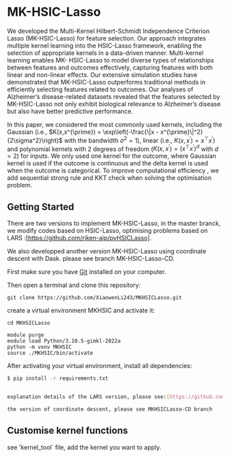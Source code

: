 # MK-HSIC-Lasso

We developed the Multi-Kernel Hilbert-Schmidt Independence Criterion Lasso (MK-HSIC-Lasso)
for feature selection. Our approach integrates multiple kernel learning into the HSIC-Lasso framework,
enabling the selection of appropriate kernels in a data-driven manner. Multi-kernel learning enables MK-
HSIC-Lasso to model diverse types of relationships between features and outcomes effectively, capturing
features with both linear and non-linear effects. Our extensive simulation studies have demonstrated that
MK-HSIC-Lasso outperforms traditional methods in efficiently selecting features related to outcomes. Our
analyses of Alzheimer’s disease-related datasets revealed that the features selected by MK-HSIC-Lasso not
only exhibit biological relevance to Alzheimer’s disease but also have better predictive performance.

In this paper, we considered the most commonly used kernels, including the Gaussian (i.e., $K(x,x^{\prime}) = \exp\left(-\frac{\|x - x^{\prime}\|^2}{2\sigma^2}\right)$ with the bandwidth $\sigma^2 = 1$), linear (i.e., $K(x,x^{\prime}) = x^\top x^{\prime}$) and polynomial kernels with 2 degrees of freedom ($K(x,x^{\prime}) = (x^\top x^{\prime})^d$ with $d=2$) for inputs. We only used one kernel for the outcome, where Gaussian kernel is used if the outcome is continuous and the delta kernel is used when the outcome is categorical. To improve computational efficiency , we add sequential strong rule and KKT check when solving the optimisation problem.


## Getting Started

There are two versions to implement MK-HSIC-Lasso, in the master branck, we modify codes based on HSIC-Lasso, optimising problems based on LARS :[https://github.com/riken-aip/pyHSICLasso].

We also developped another version MK-HSIC-Lasso using coordinate descent with Dask. please see branch MK-HSIC-Lasso-CD. 


First make sure you have [Git](https://git-scm.com/downloads) installed on your computer.

Then open a terminal and clone this repository:

```
git clone https://github.com/XiaowenLi243/MKHSICLasso.git
```

create a virtual environment MKHSIC and activate it:

```
cd MKHSICLasso

module purge
module load Python/3.10.5-gimkl-2022a
python -m venv MKHSIC 
source ./MKHSIC/bin/activate

```
After activating your virtual environment, install all dependencies:

```sh
$ pip install -r requirements.txt


explanation details of the LARS version, please see:[https://github.com/riken-aip/pyHSICLasso]

the version of coordinate descent, please see MKHSICLasso-CD branch


```

## Customise kernel functions

see 'kernel_tool` file, add the kernel you want to apply.


